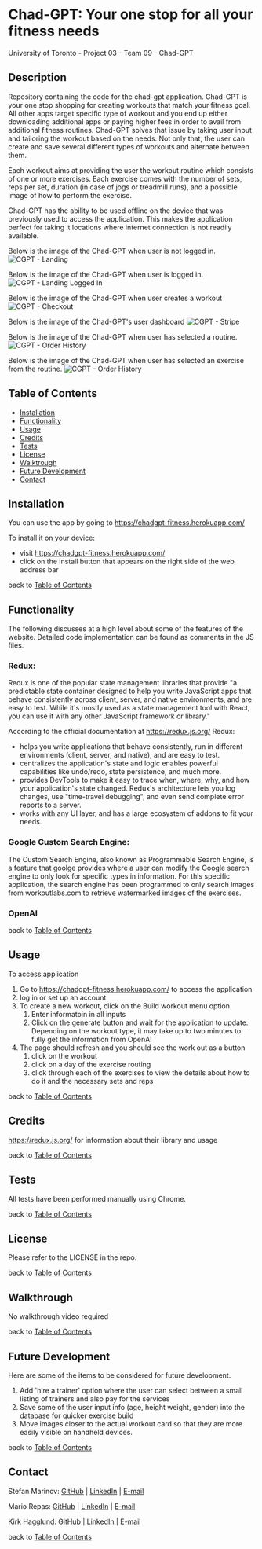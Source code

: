 # Chad-GPT: Your one stop for all your fitness needs
University of Toronto - Project 03 - Team 09 - Chad-GPT

## Description

Repository containing the code for the chad-gpt application. Chad-GPT is your one stop shopping for creating workouts that match your fitness goal. All other apps target specific type of workout and you end up either downloading additional apps or paying higher fees in order to avail from additional fitness routines. Chad-GPT solves that issue by taking user input and tailoring the workout based on the needs. Not only that, the user can create and save several different types of workouts and alternate between them.

Each workout aims at providing the user the workout routine which consists of one or more exercises. Each exercise comes with the number of sets, reps per set, duration (in case of jogs or treadmill runs), and a possible image of how to perform the exercise.

Chad-GPT has the ability to be used offline on the device that was previously used to access the application. This makes the application perfect for taking it locations where internet connection is not readily available. 

Below is the image of the Chad-GPT when user is not logged in.
![CGPT - Landing](./assets/images/CGPT-01-cart.png)

Below is the image of the Chad-GPT when user is logged in.
![CGPT - Landing Logged In](./assets/images/CGPT-02-cart-logged-in.png)

Below is the image of the Chad-GPT when user creates a workout
![CGPT - Checkout](./assets/images/CGPT-03-checkout.png)

Below is the image of the Chad-GPT's user dashboard
![CGPT - Stripe](./assets/images/CGPT-04-stripe.png)

Below is the image of the Chad-GPT when user has selected a routine.
![CGPT - Order History](./assets/images/CGPT-05-order-history.png)

Below is the image of the Chad-GPT when user has selected an exercise from the routine.
![CGPT - Order History](./assets/images/CGPT-05-order-history.png)



## Table of Contents

- [Installation](#installation)
- [Functionality](#functionality)
- [Usage](#usage)
- [Credits](#credits)
- [Tests](#tests)
- [License](#license)
- [Walktrough](#walkthrough)
- [Future Development](#future-development)
- [Contact](#contact)

## Installation

You can use the app by going to https://chadgpt-fitness.herokuapp.com/


To install it on your device: 
- visit https://chadgpt-fitness.herokuapp.com/
- click on the install button that appears on the right side of the web address bar

back to [Table of Contents](#table-of-contents)


## Functionality

The following discusses at a high level about some of the features of the website. Detailed code implementation can be found as comments in the JS files.


### Redux:

Redux is one of the popular state management libraries that provide "a predictable state container designed to help you write JavaScript apps that behave consistently across client, server, and native environments, and are easy to test. While it's mostly used as a state management tool with React, you can use it with any other JavaScript framework or library." 

According to the official documentation at https://redux.js.org/ Redux:
- helps you write applications that behave consistently, run in different environments (client, server, and native), and are easy to test.
- centralizes the application's state and logic enables powerful capabilities like undo/redo, state persistence, and much more.
- provides DevTools to make it easy to trace when, where, why, and how your application's state changed. Redux's architecture lets you log changes, use "time-travel debugging", and even send complete error reports to a server.
- works with any UI layer, and has a large ecosystem of addons to fit your needs. 


### Google Custom Search Engine:

The Custom Search Engine, also known as Programmable Search Engine, is a feature that goolge provides where a user can modify the Google search engine to only look for specific types in information. For this specific application, the search engine has been programmed to only search images from workoutlabs.com to retrieve watermarked images of the exercises.


### OpenAI



back to [Table of Contents](#table-of-contents)

## Usage

To access application
1. Go to https://chadgpt-fitness.herokuapp.com/ to access the application
2. log in or set up an account
3. To create a new workout, click on the Build workout menu option
    1. Enter informatoin in all inputs
    2. Click on the generate button and wait for the application to update. Depending on the workout type, it may take up to two minutes to fully get the information from OpenAI
4. The page should refresh and you should see the work out as a button
    1. click on the workout
    2. click on a day of the exercise routing
    3. click through each of the exercises to view the details about how to do it and the necessary sets and reps


back to [Table of Contents](#table-of-contents)


## Credits
https://redux.js.org/ for information about their library and usage

back to [Table of Contents](#table-of-contents)


## Tests

All tests have been performed manually using Chrome.

back to [Table of Contents](#table-of-contents)


## License

Please refer to the LICENSE in the repo.

back to [Table of Contents](#table-of-contents)


## Walkthrough

No walkthrough video required

back to [Table of Contents](#table-of-contents)


## Future Development

Here are some of the items to be considered for future development.
1. Add 'hire a trainer' option where the user can select between a small listing of trainers and also pay for the services
2. Save some of the user input info (age, height weight, gender) into the database for quicker exercise build
3. Move images closer to the actual workout card so that they are more easily visible on handheld devices.


back to [Table of Contents](#table-of-contents)


## Contact
Stefan Marinov: [GitHub](https://github.com/ScorpionFiko) | [LinkedIn](https://www.linkedin.com/in/stefan-marinov-csm-020006267/) | [E-mail](mailto://stefan_marinov@rogers.com)

Mario Repas: [GitHub](https://github.com/Tegrty) | [LinkedIn](https://www.linkedin.com/in/mario-repas-46b85b25a/) | [E-mail](mailto://dev.repas@gmail.com)

Kirk Hagglund: [GitHub](https://github.com/KirkHagglund) | [LinkedIn](https://www.linkedin.com/in/kirk-hagglund-20b24726b/) | [E-mail](mailto://kirkhagglund@gmail.com)

back to [Table of Contents](#table-of-contents)